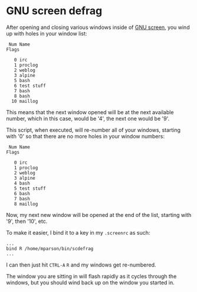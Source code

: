 # GNU screen defrag

After opening and closing various windows inside of [GNU screen](https://www.gnu.org/software/screen/), you wind up with holes in your window list:

```
 Num Name                                                                  Flags
 
   0 irc
   1 proclog                                                                    
   2 weblog
   3 alpine
   5 bash
   6 test stuff
   7 bash
   8 bash
  10 maillog
```

This means that the next window opened will be at the next available number, which in this case, would be '4', the next one would be '9'.

This script, when executed, will re-number all of your windows, starting with '0' so that there are no more holes in your window numbers:

```
 Num Name                                                                  Flags
 
   0 irc
   1 proclog                                                                    
   2 weblog
   3 alpine
   4 bash
   5 test stuff
   6 bash
   7 bash
   8 maillog
```

Now, my next new window will be opened at the end of the list, starting with '9', then '10', etc.

To make it easier, I bind it to a key in my `.screenrc` as such:

```
...
bind R /home/mparson/bin/scdefrag
...
```

I can then just hit `CTRL-A` `R` and my windows get re-numbered.

The window you are sitting in will flash rapidly as it cycles through the windows, but you should wind back up on the window you started in.